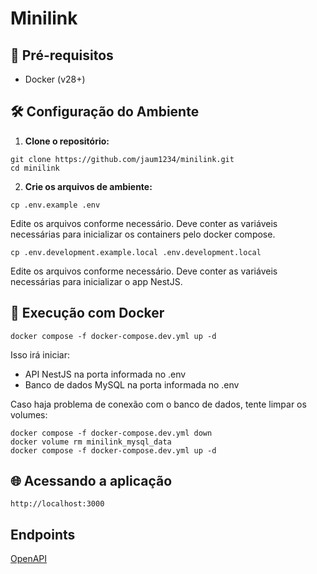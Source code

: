 # Minilink

## 🚀 Pré-requisitos
- Docker (v28+)

## 🛠 Configuração do Ambiente

1. **Clone o repositório:**
```
git clone https://github.com/jaum1234/minilink.git
cd minilink
```

2. **Crie os arquivos de ambiente:**
```
cp .env.example .env
```
Edite os arquivos conforme necessário. Deve conter as variáveis necessárias para inicializar os containers pelo docker compose.

```
cp .env.development.example.local .env.development.local
```
Edite os arquivos conforme necessário. Deve conter as variáveis necessárias para inicializar o app NestJS.


## 🐳 Execução com Docker
```
docker compose -f docker-compose.dev.yml up -d
```

Isso irá iniciar:
- API NestJS na porta informada no .env
- Banco de dados MySQL na porta informada no .env

Caso haja problema de conexão com o banco de dados, tente limpar os volumes:
```
docker compose -f docker-compose.dev.yml down
docker volume rm minilink_mysql_data
docker compose -f docker-compose.dev.yml up -d
```

## 🌐 Acessando a aplicação
```
http://localhost:3000
```

## Endpoints
[OpenAPI](openapi.yml)